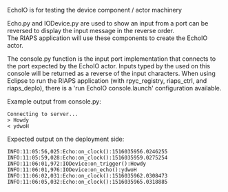EchoIO is for testing the device component / actor machinery

Echo.py and IODevice.py are used to show an input from a port can be reversed to display the input message in the reverse order.  
The RIAPS application will use these components to create the EchoIO actor.

The console.py function is the input port implementation that connects to the port expected by the EchoIO actor.  Inputs typed by
the used on this console will be returned as a reverse of the input characters.  When using Eclipse to run the RIAPS application 
(with rpyc_registry, riaps_ctrl, and riaps_deplo), there is a 'run EchoIO console.launch' configuration available.

Example output from console.py:

```
Connecting to server...
> Howdy
< ydwoH
```

Expected output on the deployment side:

```
INFO:11:05:56,025:Echo:on_clock():1516035956.0246255
INFO:11:05:59,028:Echo:on_clock():1516035959.0275254
INFO:11:06:01,972:IODevice:on_trigger():Howdy
INFO:11:06:01,976:IODevice:on_echo():ydwoH
INFO:11:06:02,031:Echo:on_clock():1516035962.0308473
INFO:11:06:05,032:Echo:on_clock():1516035965.0318885
```
